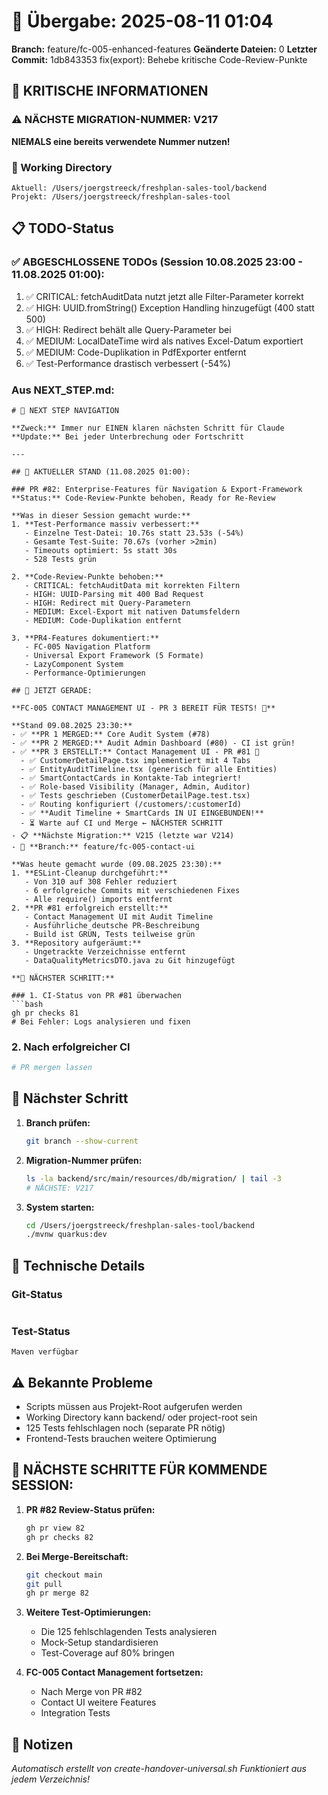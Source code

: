 # 🤝 Übergabe: 2025-08-11 01:04
**Branch:** feature/fc-005-enhanced-features
**Geänderte Dateien:** 0
**Letzter Commit:** 1db843353 fix(export): Behebe kritische Code-Review-Punkte

## 🚨 KRITISCHE INFORMATIONEN

### ⚠️ NÄCHSTE MIGRATION-NUMMER: V217
**NIEMALS eine bereits verwendete Nummer nutzen!**

### 📍 Working Directory
```
Aktuell: /Users/joergstreeck/freshplan-sales-tool/backend
Projekt: /Users/joergstreeck/freshplan-sales-tool
```

## 📋 TODO-Status

### ✅ ABGESCHLOSSENE TODOs (Session 10.08.2025 23:00 - 11.08.2025 01:00):
1. ✅ CRITICAL: fetchAuditData nutzt jetzt alle Filter-Parameter korrekt
2. ✅ HIGH: UUID.fromString() Exception Handling hinzugefügt (400 statt 500)
3. ✅ HIGH: Redirect behält alle Query-Parameter bei
4. ✅ MEDIUM: LocalDateTime wird als natives Excel-Datum exportiert
5. ✅ MEDIUM: Code-Duplikation in PdfExporter entfernt
6. ✅ Test-Performance drastisch verbessert (-54%)

### Aus NEXT_STEP.md:
```
# 🧭 NEXT STEP NAVIGATION

**Zweck:** Immer nur EINEN klaren nächsten Schritt für Claude
**Update:** Bei jeder Unterbrechung oder Fortschritt

---

## 🎯 AKTUELLER STAND (11.08.2025 01:00):

### PR #82: Enterprise-Features für Navigation & Export-Framework
**Status:** Code-Review-Punkte behoben, Ready for Re-Review

**Was in dieser Session gemacht wurde:**
1. **Test-Performance massiv verbessert:**
   - Einzelne Test-Datei: 10.76s statt 23.53s (-54%)
   - Gesamte Test-Suite: 70.67s (vorher >2min)
   - Timeouts optimiert: 5s statt 30s
   - 528 Tests grün

2. **Code-Review-Punkte behoben:**
   - CRITICAL: fetchAuditData mit korrekten Filtern
   - HIGH: UUID-Parsing mit 400 Bad Request
   - HIGH: Redirect mit Query-Parametern
   - MEDIUM: Excel-Export mit nativen Datumsfeldern
   - MEDIUM: Code-Duplikation entfernt

3. **PR4-Features dokumentiert:**
   - FC-005 Navigation Platform
   - Universal Export Framework (5 Formate)
   - LazyComponent System
   - Performance-Optimierungen

## 🎯 JETZT GERADE:

**FC-005 CONTACT MANAGEMENT UI - PR 3 BEREIT FÜR TESTS! 📱**

**Stand 09.08.2025 23:30:**
- ✅ **PR 1 MERGED:** Core Audit System (#78)
- ✅ **PR 2 MERGED:** Audit Admin Dashboard (#80) - CI ist grün!
- ✅ **PR 3 ERSTELLT:** Contact Management UI - PR #81 🎉
  - ✅ CustomerDetailPage.tsx implementiert mit 4 Tabs
  - ✅ EntityAuditTimeline.tsx (generisch für alle Entities)
  - ✅ SmartContactCards in Kontakte-Tab integriert!
  - ✅ Role-based Visibility (Manager, Admin, Auditor)
  - ✅ Tests geschrieben (CustomerDetailPage.test.tsx)
  - ✅ Routing konfiguriert (/customers/:customerId)
  - ✅ **Audit Timeline + SmartCards IN UI EINGEBUNDEN!**
  - ⏳ Warte auf CI und Merge ← NÄCHSTER SCHRITT
- 📋 **Nächste Migration:** V215 (letzte war V214)
- 🌿 **Branch:** feature/fc-005-contact-ui

**Was heute gemacht wurde (09.08.2025 23:30):**
1. **ESLint-Cleanup durchgeführt:**
   - Von 310 auf 308 Fehler reduziert
   - 6 erfolgreiche Commits mit verschiedenen Fixes
   - Alle require() imports entfernt
2. **PR #81 erfolgreich erstellt:**
   - Contact Management UI mit Audit Timeline
   - Ausführliche deutsche PR-Beschreibung
   - Build ist GRÜN, Tests teilweise grün
3. **Repository aufgeräumt:**
   - Ungetrackte Verzeichnisse entfernt
   - DataQualityMetricsDTO.java zu Git hinzugefügt

**🚀 NÄCHSTER SCHRITT:**

### 1. CI-Status von PR #81 überwachen
```bash
gh pr checks 81
# Bei Fehler: Logs analysieren und fixen
```

### 2. Nach erfolgreicher CI
```bash
# PR mergen lassen
```

## 🎯 Nächster Schritt

1. **Branch prüfen:**
   ```bash
   git branch --show-current
   ```

2. **Migration-Nummer prüfen:**
   ```bash
   ls -la backend/src/main/resources/db/migration/ | tail -3
   # NÄCHSTE: V217
   ```

3. **System starten:**
   ```bash
   cd /Users/joergstreeck/freshplan-sales-tool/backend
   ./mvnw quarkus:dev
   ```

## 🔧 Technische Details

### Git-Status
```

```

### Test-Status
```
Maven verfügbar
```

## ⚠️ Bekannte Probleme

- Scripts müssen aus Projekt-Root aufgerufen werden
- Working Directory kann backend/ oder project-root sein
- 125 Tests fehlschlagen noch (separate PR nötig)
- Frontend-Tests brauchen weitere Optimierung

## 🚀 NÄCHSTE SCHRITTE FÜR KOMMENDE SESSION:

1. **PR #82 Review-Status prüfen:**
   ```bash
   gh pr view 82
   gh pr checks 82
   ```

2. **Bei Merge-Bereitschaft:**
   ```bash
   git checkout main
   git pull
   gh pr merge 82
   ```

3. **Weitere Test-Optimierungen:**
   - Die 125 fehlschlagenden Tests analysieren
   - Mock-Setup standardisieren
   - Test-Coverage auf 80% bringen

4. **FC-005 Contact Management fortsetzen:**
   - Nach Merge von PR #82
   - Contact UI weitere Features
   - Integration Tests

## 📝 Notizen

_Automatisch erstellt von create-handover-universal.sh_
_Funktioniert aus jedem Verzeichnis!_
